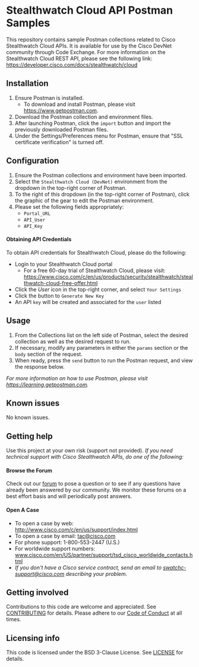 # Stealthwatch Cloud API Postman Samples
This repository contains sample Postman collections related to Cisco Stealthwatch Cloud APIs. It is available for use by the Cisco DevNet community through Code Exchange.
For more information on the Stealthwatch Cloud REST API, please see the following link: https://developer.cisco.com/docs/stealthwatch/cloud

## Installation
1. Ensure Postman is installed.
   * To download and install Postman, please visit https://www.getpostman.com.
2. Download the Postman collection and environment files.
3. After launching Postman, click the `import` button and import the previously downloaded Postman files.
4. Under the Settings/Preferences menu for Postman, ensure that "SSL certificate verification" is turned off. 

## Configuration
1. Ensure the Postman collections and environment have been imported.
2. Select the `Stealthwatch Cloud (DevNet)` environment from the dropdown in the top-right corner of Postman.
3. To the right of this dropdown (in the top-right corner of Postman), click the graphic of the gear to edit the Postman environment.
4. Please set the following fields appropriately:
    * `Portal_URL`
    * `API_User`
    * `API_Key`

#### **Obtaining API Credentials**
To obtain API credentials for Stealthwatch Cloud, please do the following:

* Login to your Stealthwatch Cloud portal
    * For a free 60-day trial of Stealthwatch Cloud, please visit: https://www.cisco.com/c/en/us/products/security/stealthwatch/stealthwatch-cloud-free-offer.html
* Click the *User* icon in the top-right corner, and select `Your Settings`
* Click the button to `Generate New Key`
* An API `key` will be created and associated for the `user` listed

## Usage
1. From the Collections list on the left side of Postman, select the desired collection as well as the desired request to run.
2. If necessary, modify any parameters in either the `params` section or the `body` section of the request.
3. When ready, press the `send` button to run the Postman request, and view the response below. 

*For more information on how to use Postman, please visit https://learning.getpostman.com.*

## Known issues
No known issues.

## Getting help
Use this project at your own risk (support not provided). *If you need technical support with Cisco Stealthwatch APIs, do one of the following:*

#### Browse the Forum
Check out our [forum](https://community.cisco.com/t5/custom/page/page-id/customFilteredByMultiLabel?board=j-disc-dev-security&labels=stealthwatch) to pose a question or to see if any questions have already been answered by our community. We monitor these forums on a best effort basis and will periodically post answers. 

#### Open A Case
* To open a case by web: http://www.cisco.com/c/en/us/support/index.html
* To open a case by email: tac@cisco.com
* For phone support: 1-800-553-2447 (U.S.)
* For worldwide support numbers: www.cisco.com/en/US/partner/support/tsd_cisco_worldwide_contacts.html
* *If you don't have a Cisco service contract, send an email to swatchc-support@cisco.com describing your problem.*

## Getting involved
Contributions to this code are welcome and appreciated. See [CONTRIBUTING](./CONTRIBUTING.md) for details. Please adhere to our [Code of Conduct](../CODE_OF_CONDUCT.md) at all times.

## Licensing info
This code is licensed under the BSD 3-Clause License. See [LICENSE](./LICENSE) for details. 

